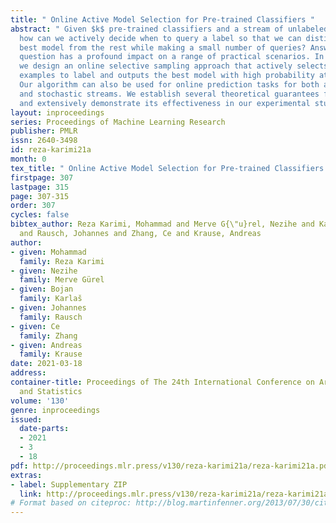 ```yaml
---
title: " Online Active Model Selection for Pre-trained Classifiers "
abstract: " Given $k$ pre-trained classifiers and a stream of unlabeled data examples,
  how can we actively decide when to query a label so that we can distinguish the
  best model from the rest while making a small number of queries? Answering this
  question has a profound impact on a range of practical scenarios. In this work,
  we design an online selective sampling approach that actively selects informative
  examples to label and outputs the best model with high probability at any round.
  Our algorithm can also be used for online prediction tasks for both adversarial
  and stochastic streams. We establish several theoretical guarantees for our algorithm
  and extensively demonstrate its effectiveness in our experimental studies. "
layout: inproceedings
series: Proceedings of Machine Learning Research
publisher: PMLR
issn: 2640-3498
id: reza-karimi21a
month: 0
tex_title: " Online Active Model Selection for Pre-trained Classifiers "
firstpage: 307
lastpage: 315
page: 307-315
order: 307
cycles: false
bibtex_author: Reza Karimi, Mohammad and Merve G{\"u}rel, Nezihe and Karla\v{s}, Bojan
  and Rausch, Johannes and Zhang, Ce and Krause, Andreas
author:
- given: Mohammad
  family: Reza Karimi
- given: Nezihe
  family: Merve Gürel
- given: Bojan
  family: Karlaš
- given: Johannes
  family: Rausch
- given: Ce
  family: Zhang
- given: Andreas
  family: Krause
date: 2021-03-18
address:
container-title: Proceedings of The 24th International Conference on Artificial Intelligence
  and Statistics
volume: '130'
genre: inproceedings
issued:
  date-parts:
  - 2021
  - 3
  - 18
pdf: http://proceedings.mlr.press/v130/reza-karimi21a/reza-karimi21a.pdf
extras:
- label: Supplementary ZIP
  link: http://proceedings.mlr.press/v130/reza-karimi21a/reza-karimi21a-supp.zip
# Format based on citeproc: http://blog.martinfenner.org/2013/07/30/citeproc-yaml-for-bibliographies/
---
```

